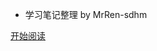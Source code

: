 <!--<img width="220px" src="https://cs-notes-1256109796.cos.ap-guangzhou.myqcloud.com/other/LogoMakr_0zpEzN.png">-->


- 学习笔记整理 by MrRen-sdhm

<!--<span id="busuanzi_container_site_pv">Site View : <span id="busuanzi_value_site_pv">-->

<!--[![stars](https://badgen.net/github/stars/CyC2018/CS-Notes?icon=github&color=4ab8a1)](https://github.com/CyC2018/CS-Notes) [![forks](https://badgen.net/github/forks/CyC2018/CS-Notes?icon=github&color=4ab8a1)](https://github.com/CyC2018/CS-Notes) -->

[开始阅读](README.md)

